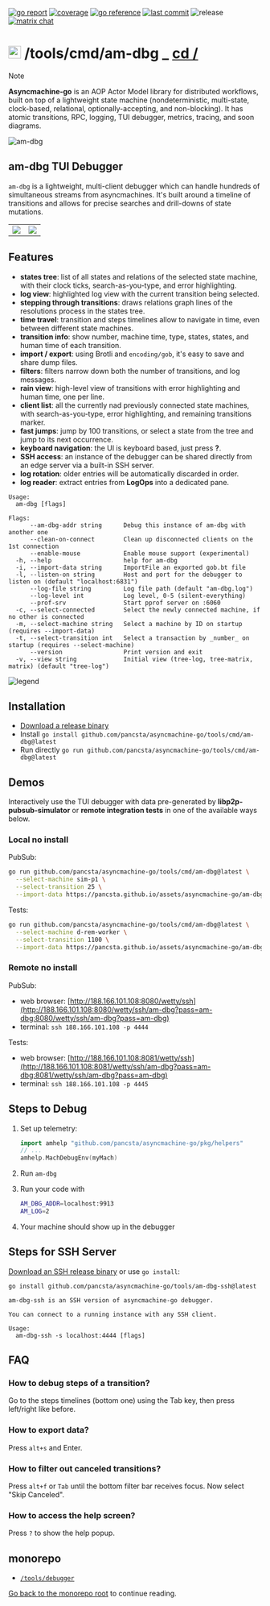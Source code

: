 [![go report](https://goreportcard.com/badge/github.com/pancsta/asyncmachine-go)](https://goreportcard.com/report/github.com/pancsta/asyncmachine-go)
[![coverage](https://codecov.io/gh/pancsta/asyncmachine-go/graph/badge.svg?token=B8553BI98P)](https://codecov.io/gh/pancsta/asyncmachine-go)
[![go reference](https://pkg.go.dev/badge/github.com/pancsta/asyncmachine-go.svg)](https://pkg.go.dev/github.com/pancsta/asyncmachine-go)
[![last commit](https://img.shields.io/github/last-commit/pancsta/asyncmachine-go/main)](https://github.com/pancsta/asyncmachine-go/commits/main/)
![release](https://img.shields.io/github/v/release/pancsta/asyncmachine-go)
[![matrix chat](https://matrix.to/img/matrix-badge.svg)](https://matrix.to/#/#room:asyncmachine)

# <img src="https://pancsta.github.io/assets/asyncmachine-go/logo.png" height="25"/> /tools/cmd/am-dbg _ [cd /](/)

> [!NOTE]
> **Asyncmachine-go** is an AOP Actor Model library for distributed workflows, built on top of a lightweight state
> machine (nondeterministic, multi-state, clock-based, relational, optionally-accepting, and non-blocking). It has
> atomic transitions, RPC, logging, TUI debugger, metrics, tracing, and soon diagrams.

![am-dbg](https://pancsta.github.io/assets/asyncmachine-go/am-dbg-log.png)

## am-dbg TUI Debugger

`am-dbg` is a lightweight, multi-client debugger which can handle hundreds of simultaneous streams from asyncmachines.
It's built around a timeline of transitions and allows for precise searches and drill-downs of state mutations.

<table>
  <tr>
    <td>
        <img src="https://pancsta.github.io/assets/asyncmachine-go/am-dbg-reader.png" />
    </td>
    <td>
        <img src="https://pancsta.github.io/assets/asyncmachine-go/am-dbg-rain.png" />
    </td>
  </tr>
</table>

## Features

- **states tree**: list of all states and relations of the selected state machine, with their clock ticks,
  search-as-you-type, and error highlighting.
- **log view**: highlighted log view with the current transition being selected.
- **stepping through transitions**: draws relations graph lines of the resolutions process in the states tree.
- **time travel**: transition and steps timelines allow to navigate in time, even between different state machines.
- **transition info**: show number, machine time, type, states, states, and human time of each transition.
- **import / export**: using Brotli and `encoding/gob`, it's easy to save and share dump files.
- **filters**: filters narrow down both the number of transitions, and log messages.
- **rain view**: high-level view of transitions with error highlighting and human time, one per line.
- **client list**: all the currently nad previously connected state machines, with search-as-you-type, error
  highlighting, and remaining transitions marker.
- **fast jumps**: jump by 100 transitions, or select a state from the tree and jump to its next occurrence.
- **keyboard navigation**: the UI is keyboard based, just press **?**.
- **SSH access**: an instance of the debugger can be shared directly from an edge server via a built-in SSH server.
- **log rotation**: older entries will be automatically discarded in order.
- **log reader**: extract entries from **LogOps** into a dedicated pane.

```text
Usage:
  am-dbg [flags]

Flags:
      --am-dbg-addr string      Debug this instance of am-dbg with another one
      --clean-on-connect        Clean up disconnected clients on the 1st connection
      --enable-mouse            Enable mouse support (experimental)
  -h, --help                    help for am-dbg
  -i, --import-data string      ImportFile an exported gob.bt file
  -l, --listen-on string        Host and port for the debugger to listen on (default "localhost:6831")
      --log-file string         Log file path (default "am-dbg.log")
      --log-level int           Log level, 0-5 (silent-everything)
      --prof-srv                Start pprof server on :6060
  -c, --select-connected        Select the newly connected machine, if no other is connected
  -m, --select-machine string   Select a machine by ID on startup (requires --import-data)
  -t, --select-transition int   Select a transaction by _number_ on startup (requires --select-machine)
      --version                 Print version and exit
  -v, --view string             Initial view (tree-log, tree-matrix, matrix) (default "tree-log")
```

![legend](https://pancsta.github.io/assets/asyncmachine-go/am-dbg-legend.png)

## Installation

- [Download a release binary](https://github.com/pancsta/asyncmachine-go/releases/latest)
- Install `go install github.com/pancsta/asyncmachine-go/tools/cmd/am-dbg@latest`
- Run directly `go run github.com/pancsta/asyncmachine-go/tools/cmd/am-dbg@latest`

## Demos

Interactively use the TUI debugger with data pre-generated by **libp2p-pubsub-simulator** or **remote integration tests**
in one of the available ways below.

### Local no install

PubSub:

```bash
go run github.com/pancsta/asyncmachine-go/tools/cmd/am-dbg@latest \
  --select-machine sim-p1 \
  --select-transition 25 \
  --import-data https://pancsta.github.io/assets/asyncmachine-go/am-dbg-exports/pubsub-sim.gob.br
````

Tests:

```bash
go run github.com/pancsta/asyncmachine-go/tools/cmd/am-dbg@latest \
  --select-machine d-rem-worker \
  --select-transition 1100 \
  --import-data https://pancsta.github.io/assets/asyncmachine-go/am-dbg-exports/remote-tests.gob.br
````

### Remote no install

PubSub:

- web browser: [http://188.166.101.108:8080/wetty/ssh](http://188.166.101.108:8080/wetty/ssh/am-dbg?pass=am-dbg:8080/wetty/ssh/am-dbg?pass=am-dbg)
- terminal: `ssh 188.166.101.108 -p 4444`

Tests:

- web browser: [http://188.166.101.108:8081/wetty/ssh](http://188.166.101.108:8081/wetty/ssh/am-dbg?pass=am-dbg:8081/wetty/ssh/am-dbg?pass=am-dbg)
- terminal: `ssh 188.166.101.108 -p 4445`

## Steps to Debug

1. Set up telemetry:

    ```go
    import amhelp "github.com/pancsta/asyncmachine-go/pkg/helpers"
    // ...
    amhelp.MachDebugEnv(myMach)
    ```

2. Run `am-dbg`
3. Run your code with

    ```bash
    AM_DBG_ADDR=localhost:9913
    AM_LOG=2
    ```

4. Your machine should show up in the debugger

## Steps for SSH Server

[Download an SSH release binary](https://github.com/pancsta/asyncmachine-go/releases/latest) or use `go install`:

`go install github.com/pancsta/asyncmachine-go/tools/am-dbg-ssh@latest`

```text
am-dbg-ssh is an SSH version of asyncmachine-go debugger.

You can connect to a running instance with any SSH client.

Usage:
  am-dbg-ssh -s localhost:4444 [flags]
```

## FAQ

### How to debug steps of a transition?

Go to the steps timelines (bottom one) using the Tab key, then press left/right like before.

### How to export data?

Press `alt+s` and Enter.

### How to filter out canceled transitions?

Press `alt+f` or `Tab` until the bottom filter bar receives focus. Now select "Skip Canceled".

### How to access the help screen?

Press `?` to show the help popup.

## monorepo

- [`/tools/debugger`](/tools/debugger/README.md)

[Go back to the monorepo root](/README.md) to continue reading.
